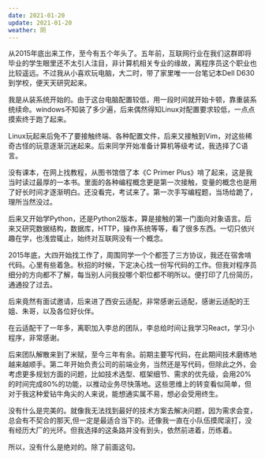 ```yaml
---
date: 2021-01-20
update: 2021-01-20
weather: 阴
---
```



从2015年底出来工作，至今有五个年头了。五年前，互联网行业在我们这群即将毕业的学生眼里还不太引人注目，非计算机相关专业的缘故，离程序员这个职业也比较遥远。不过我从小喜欢玩电脑，大二时，带了家里唯一一台笔记本Dell D630到学校，便天天研究起来。


我是从装系统开始的。由于这台电脑配置较低，用一段时间就开始卡顿，靠重装系统续命。windows不知装了多少遍，后来偶然得知Linux对配置要求较低，一点点摸索终于跑了起来。


Linux玩起来后免不了要接触终端、各种配置文件，后来又接触到Vim，对这些稀奇古怪的玩意逐渐沉迷起来。后来同学开始准备计算机等级考试，我选择了C语言。


没有课本，在网上找教程，从图书馆借了本《C Primer Plus》啃了起来，这是我当时读过最厚的一本书。里面的各种编程概念更是第一次接触，变量的概念也是用了好长时间才逐渐明白。还没看完，考试来了。第一次手写编程题，当场给跪了，理所当然没过。


后来又开始学Python，还是Python2版本，算是接触的第一门面向对象语言。后来又研究数据结构，数据库，HTTP，操作系统等等，看了很多东西。一切只依兴趣在学，也浅尝辄止，始终对互联网没有一个概念。  


2015年底，大四开始找工作了，周围同学一个个都签了三方协议，我还在宿舍啃代码。心里有些着急。秋招的时候，下定决心找一份写代码的工作。但我对程序员细分的方向都不了解，每当别人问我投哪个职位都不明所以。便打印了几份简历，通通投了过去。


后来竟然有面试邀请，后来进了西安云适配，非常感谢云适配，感谢云适配的王姐、朱哥，以及各位好伙伴。


在云适配干了一年多，离职加入李总的团队，李总给时间让我学习React，学习小程序，非常感谢。


后来团队解散来到了米赋，至今三年有余。前期主要写代码，在此期间技术磨练地越来越顺手。第二年开始负责公司的前端业务，当然还是写代码，但除此之外，会考虑更多规划方面的问题，比如技术选型、框架细节、需求的优先级，会用20%的时间完成80%的功能，以推动业务尽快落地。这些思维上的转变看似简单，但对于我这种爱钻牛角尖的人来说，能想通实属不易，想必会受用终生。


没有什么是完美的。就像我无法找到最好的技术方案去解决问题，因为需求会变，总会有不契合的那天,但一定是最适合当下的。还像我一直在小队伍摸爬滚打，没有经历大厂的光环。但我选择的这条路并没有到头，依然前进着，历练着。


所以，没有什么是绝对的。除了前面这句。

